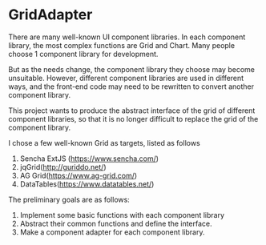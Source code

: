 # GridAdapter

There are many well-known UI component libraries. In each component library, the most complex functions are Grid and Chart. Many people choose 1 component library for development. 

But as the needs change, the component library they choose may become unsuitable. However, different component libraries are used in different ways, and the front-end code may need to be rewritten to convert another component library.

This project wants to produce the abstract interface of the grid of different component libraries, so that it is no longer difficult to replace the grid of the component library. 

I chose a few well-known Grid as targets, listed as follows 

1. Sencha ExtJS (https://www.sencha.com/) 
2. jqGrid(http://guriddo.net/)
3. AG Grid(https://www.ag-grid.com/)
4. DataTables(https://www.datatables.net/) 

The preliminary goals are as follows: 
1. Implement some basic functions with each component library 
2. Abstract their common functions and define the interface. 
3. Make a component adapter for each component library.
